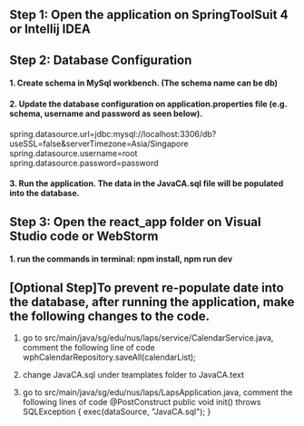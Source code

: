## Step 1: Open the application on SpringToolSuit 4 or Intellij IDEA

## Step 2: Database Configuration
#### 1. Create schema in MySql workbench. (The schema name can be db)
#### 2. Update the database configuration on application.properties file (e.g. schema, username and password as seen below).
spring.datasource.url=jdbc:mysql://localhost:3306/db?useSSL=false&serverTimezone=Asia/Singapore  
spring.datasource.username=root  
spring.datasource.password=password
#### 3. Run the application. The data in the JavaCA.sql file will be populated into the database.

## Step 3: Open the react_app folder on Visual Studio code or WebStorm
#### 1. run the commands in terminal: npm install, npm run dev


## [Optional Step]To prevent re-populate date into the database, after running the application, make the following changes to the code.
 1. go to src/main/java/sg/edu/nus/laps/service/CalendarService.java, comment the following line of code
        wphCalendarRepository.saveAll(calendarList);

3. change JavaCA.sql under teamplates folder to JavaCA.text

4. go to src/main/java/sg/edu/nus/laps/LapsApplication.java, comment the following lines of code
   @PostConstruct
    public void init() throws SQLException {
        exec(dataSource, "JavaCA.sql");
    }

